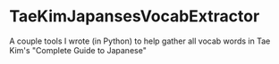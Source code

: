 # TaeKimJapansesVocabExtractor
A couple tools I wrote (in Python) to help gather all vocab words in Tae Kim's "Complete Guide to Japanese"
